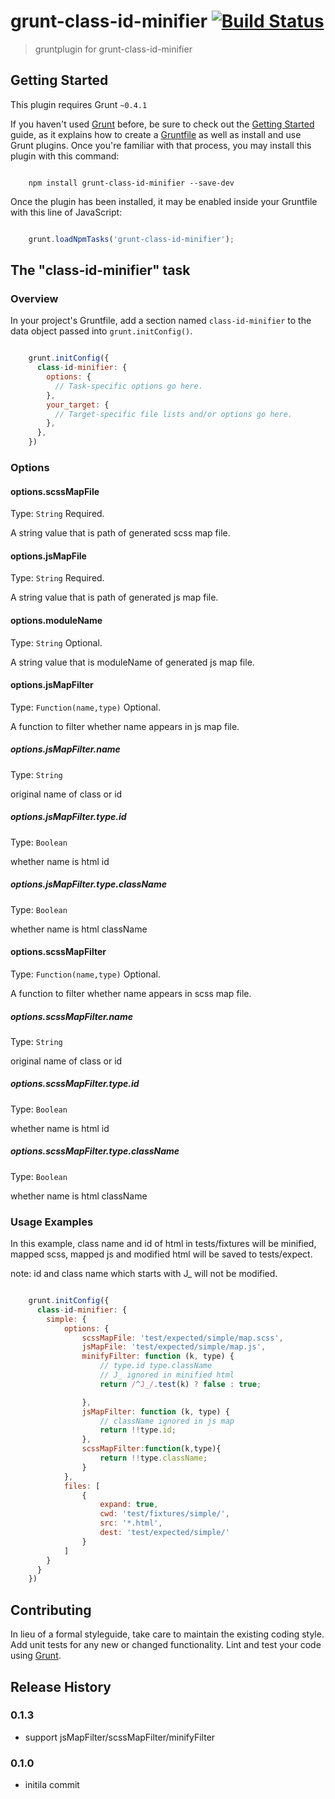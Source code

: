# grunt-class-id-minifier [![Build Status](https://secure.travis-ci.org/yiminghe/grunt-class-id-minifier.png?branch=master)](https://travis-ci.org/yiminghe/grunt-class-id-minifier)

> gruntplugin for grunt-class-id-minifier

## Getting Started
This plugin requires Grunt `~0.4.1`

If you haven't used [Grunt](http://gruntjs.com/) before,
be sure to check out the [Getting Started](http://gruntjs.com/getting-started) guide,
as it explains how to create a [Gruntfile](http://gruntjs.com/sample-gruntfile)
as well as install and use Grunt plugins. Once you're familiar with that process,
you may install this plugin with this command:

```shell

    npm install grunt-class-id-minifier --save-dev
```

Once the plugin has been installed, it may be enabled inside your Gruntfile with this line of JavaScript:

```js

    grunt.loadNpmTasks('grunt-class-id-minifier');
```

## The "class-id-minifier" task

### Overview
In your project's Gruntfile, add a section named `class-id-minifier` to the data object passed into `grunt.initConfig()`.

``` js

    grunt.initConfig({
      class-id-minifier: {
        options: {
          // Task-specific options go here.
        },
        your_target: {
          // Target-specific file lists and/or options go here.
        },
      },
    })
```

### Options

#### options.scssMapFile
Type: `String`
Required.

A string value that is path of generated scss map file.

#### options.jsMapFile
Type: `String`
Required.

A string value that is path of generated js map file.

#### options.moduleName
Type: `String`
Optional.

A string value that is moduleName of generated js map file.

#### options.jsMapFilter
Type: `Function(name,type)`
Optional.

A function to filter whether name appears in js map file.

##### options.jsMapFilter.name
Type: `String`

original name of class or id

##### options.jsMapFilter.type.id
Type: `Boolean`

whether name is html id

##### options.jsMapFilter.type.className
Type: `Boolean`

whether name is html className


#### options.scssMapFilter
Type: `Function(name,type)`
Optional.

A function to filter whether name appears in scss map file.

##### options.scssMapFilter.name
Type: `String`

original name of class or id

##### options.scssMapFilter.type.id
Type: `Boolean`

whether name is html id

##### options.scssMapFilter.type.className
Type: `Boolean`

whether name is html className


### Usage Examples


In this example, class name and id of html in tests/fixtures will be minified,
mapped scss, mapped js and modified html will be saved to tests/expect.

note: id and class name which starts with J_ will not be modified.

```js

    grunt.initConfig({
      class-id-minifier: {
        simple: {
            options: {
                scssMapFile: 'test/expected/simple/map.scss',
                jsMapFile: 'test/expected/simple/map.js',
                minifyFilter: function (k, type) {
                    // type.id type.className
                    // J_ ignored in minified html
                    return /^J_/.test(k) ? false : true;

                },
                jsMapFilter: function (k, type) {
                    // className ignored in js map
                    return !!type.id;
                },
                scssMapFilter:function(k,type){
                    return !!type.className;
                }
            },
            files: [
                {
                    expand: true,
                    cwd: 'test/fixtures/simple/',
                    src: '*.html',
                    dest: 'test/expected/simple/'
                }
            ]
        }
      }
    })
```

## Contributing
In lieu of a formal styleguide, take care to maintain the existing coding style. Add unit tests for any new or changed functionality. Lint and test your code using [Grunt](http://gruntjs.com/).

## Release History
### 0.1.3

- support jsMapFilter/scssMapFilter/minifyFilter

### 0.1.0

- initila commit
